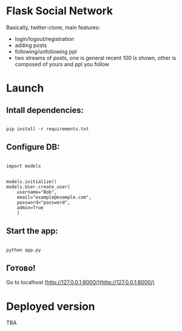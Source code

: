 # Flask Social Network

Basically, twitter-clone, main features:
- login/logout/registration
- adding posts
- following/unfollowing ppl
- two streams of posts, one is general recent 100 is shown, other is composed of yours and ppl you follow

# Launch
## Intall dependencies:
```#!bash

pip install -r requirements.txt

```
## Configure DB:
```#!bash

import models


models.initialize()
models.User.create_user(
    username="Bob",
    email="example@example.com",
    password="password",
    admin=True
    )

```

## Start the app:
```#!bash

python app.py

```
## Готово!
Go to localhost [http://127.0.0.1:8000/](http://127.0.0.1:8000/)

# Deployed version
TBA
